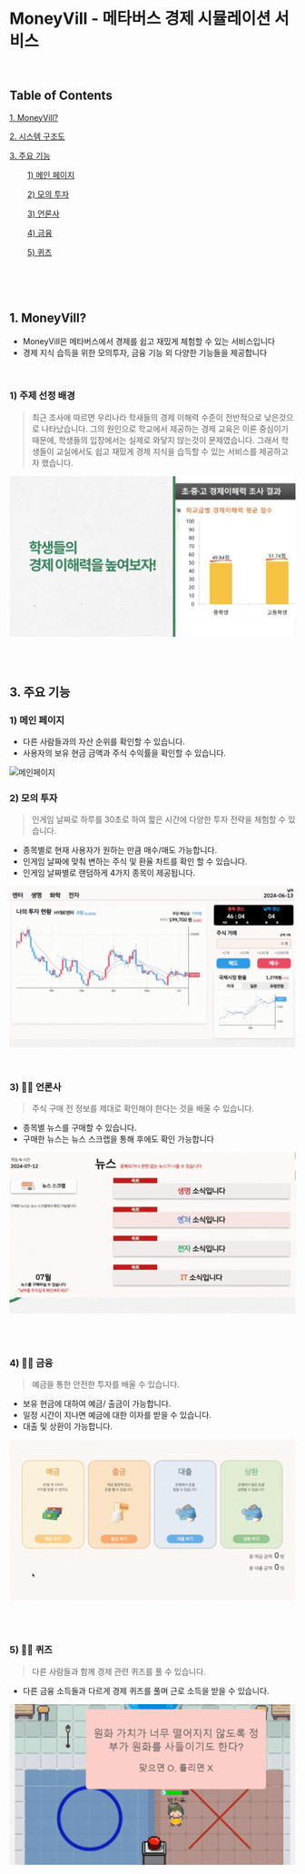 # MoneyVill - 메타버스 경제 시뮬레이션 서비스

<br/>

## Table of Contents

[1. MoneyVill?](#1-MoneyVill)

[2. 시스템 구조도](#2-시스템-구조도)

[3. 주요 기능](#3-주요-기능)

&nbsp;&nbsp;&nbsp;&nbsp;&nbsp;&nbsp;&nbsp;&nbsp;[1) 메인 페이지](#1-메인-페이지)

&nbsp;&nbsp;&nbsp;&nbsp;&nbsp;&nbsp;&nbsp;&nbsp;[2) 모의 투자](#2-모의-투자)

&nbsp;&nbsp;&nbsp;&nbsp;&nbsp;&nbsp;&nbsp;&nbsp;[3) 언론사](#3-언론사)

&nbsp;&nbsp;&nbsp;&nbsp;&nbsp;&nbsp;&nbsp;&nbsp;[4) 금융](#4-금융)

&nbsp;&nbsp;&nbsp;&nbsp;&nbsp;&nbsp;&nbsp;&nbsp;[5) 퀴즈](#5-퀴즈)


<br/>

<br/>

<br/>

## 1. MoneyVill?

- MoneyVill은 메타버스에서 경제를 쉽고 재밌게 체험할 수 있는 서비스입니다
- 경제 지식 습득을 위한 모의투자, 금융 기능 외 다양한 기능들을 제공합니다

<br/>

### 1) 주제 선정 배경

> 최근 조사에 따르면 우리나라 학새들의 경제 이해력 수준이 전반적으로 낮은것으로 나타났습니다. 그의 원인으로 학교에서 제공하는 경제 교육은 이론 중심이기 때문에, 학생들의 입장에서는 실제로 와닿지 않는것이 문제였습니다. 그래서 학생들이 교실에서도 쉽고 재밌게 경제 지식을 습득할 수 있는 서비스를 제공하고자 했습니다.

![주제선정배경-불편한점](README.assets/주제선정배경-불편한점.jpg)

<br/>

<br/>
                                                                                                                                                                                                                                                                                   

## 3. 주요 기능

### 1) 메인 페이지

* 다른 사람들과의 자산 순위를 확인할 수 있습니다. 
* 사용자의 보유 현금 금액과 주식 수익률을 확인할 수 있습니다.

![메인페이지](README.assets/메인페이지.jpg)
<br/>

### 2) 모의 투자

> 인게임 날짜로 하루를 30초로 하여 짧은 시간에 다양한 투자 전략을 체험할 수 있습니다.

- 종목별로 현재 사용자가 원하는 만큼 매수/매도 가능합니다.
- 인게임 날짜에 맞춰 변하는 주식 및 환율 차트를 확인 할 수 있습니다. 
- 인게임 날짜별로 랜덤하게 4가지 종목이 제공됩니다.
  
![모의투자](README.assets/모의투자.gif)

<br/>

### 3) 🧑‍🏫 언론사

> 주식 구매 전 정보를 제대로 확인해야 한다는 것을 배울 수 있습니다.

- 종목별 뉴스를 구매할 수 있습니다.
- 구매한 뉴스는 뉴스 스크랩을 통해 후에도 확인 가능합니다
  
![언론사](README.assets/언론사.gif)

<br/>

<br/>

### 4) 🧑‍💻 금융

> 예금을 통한 안전한 투자를 배울 수 있습니다.

- 보유 현금에 대하여 예금/ 출금이 가능합니다.
- 일정 시간이 지나면 예금에 대한 이자를 받을 수 있습니다.
- 대출 및 상환이 가능합니다.

![금융](README.assets/금융.gif)

<br/>

<br/>

### 5) 🧑‍🏫 퀴즈

> 다른 사람들과 함께 경제 관련 퀴즈를 풀 수 있습니다.

- 다른 금융 소득들과 다르게 경제 퀴즈를 풀며 근로 소득을 받을 수 있습니다.

![경제퀴즈](README.assets/경제퀴즈.gif)

<br/>

<br/>
